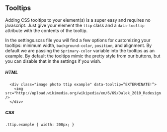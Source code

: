 ## Tooltips

Adding CSS tooltips to your element(s) is a super easy and requires no javascript. Just give your element the `ttip` class and a `data-tooltip` attribute with the contents of the tooltip.

In the settings.scss file you will find a few options for customizing your tooltips: minimum width, `background-color`, `position`, and alignment. By default we are passing the `$primary-color` variable into the tooltips as an example. By default the tooltips mimic the pretty style from our buttons, but you can disable that in the settings if you wish.

##### HTML
```
  <div class="image photo ttip example" data-tooltip=”EXTERMINATE!”>
    <img src="http://upload.wikimedia.org/wikipedia/en/6/69/Dalek_2010_Redesign.jpg" />
  </div>
```



##### CSS
```
.ttip.example { width: 200px; }
```